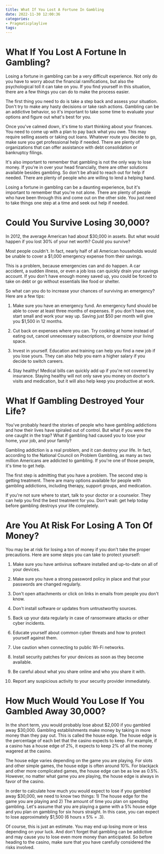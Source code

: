 ```yaml
---
title: What If You Lost A Fortune In Gambling
date: 2022-11-30 12:00:36
categories:
- Pragmaticplaylive
tags:
---
```



#  What If You Lost A Fortune In Gambling?

Losing a fortune in gambling can be a very difficult experience. Not only do you have to worry about the financial ramifications, but also the psychological toll it can take on you. If you find yourself in this situation, there are a few things you can do to make the process easier.

The first thing you need to do is take a step back and assess your situation. Don't try to make any hasty decisions or take rash actions. Gambling can be an addictive behavior, so it's important to take some time to evaluate your options and figure out what's best for you.

Once you've calmed down, it's time to start thinking about your finances. You need to come up with a plan to pay back what you owe. This may require selling assets or taking out loans. Whatever route you decide to go, make sure you get professional help if needed. There are plenty of organizations that can offer assistance with debt consolidation or bankruptcy filings.

It's also important to remember that gambling is not the only way to lose money. If you're in over your head financially, there are other solutions available besides gambling. So don't be afraid to reach out for help if needed. There are plenty of people who are willing to lend a helping hand.

Losing a fortune in gambling can be a daunting experience, but it's important to remember that you're not alone. There are plenty of people who have been through this and come out on the other side. You just need to take things one step at a time and seek out help if needed.

#  Could You Survive Losing 30,000?

In 2012, the average American had about $30,000 in assets. But what would happen if you lost 30% of your net worth? Could you survive?

Most people couldn't. In fact, nearly half of all American households would be unable to cover a $1,000 emergency expense from their savings.

This is a problem, because emergencies can and do happen. A car accident, a sudden illness, or even a job loss can quickly drain your savings account. If you don't have enough money saved up, you could be forced to take on debt or go without essentials like food or shelter.

So what can you do to increase your chances of surviving an emergency? Here are a few tips:

1) Make sure you have an emergency fund. An emergency fund should be able to cover at least three months of expenses. If you don't have one, start small and work your way up. Saving just $50 per month will give you $1,500 in 12 months.

2) Cut back on expenses where you can. Try cooking at home instead of eating out, cancel unnecessary subscriptions, or downsize your living space.

3) Invest in yourself. Education and training can help you find a new job if you lose yours. They can also help you earn a higher salary if you decide to switch careers.

4) Stay healthy! Medical bills can quickly add up if you're not covered by insurance. Staying healthy will not only save you money on doctor's visits and medication, but it will also help keep you productive at work.

#  What If Gambling Destroyed Your Life?

You've probably heard the stories of people who have gambling addictions and how their lives have spiraled out of control. But what if you were the one caught in the trap? What if gambling had caused you to lose your home, your job, and your family?

Gambling addiction is a real problem, and it can destroy your life. In fact, according to the National Council on Problem Gambling, as many as two million Americans are addicted to gambling. If you're one of those people, it's time to get help.

The first step is admitting that you have a problem. The second step is getting treatment. There are many options available for people with gambling addictions, including therapy, support groups, and medication.

If you're not sure where to start, talk to your doctor or a counselor. They can help you find the best treatment for you. Don't wait: get help today before gambling destroys your life completely.

#  Are You At Risk For Losing A Ton Of Money?

You may be at risk for losing a ton of money if you don't take the proper precautions. Here are some steps you can take to protect yourself:

1. Make sure you have antivirus software installed and up-to-date on all of your devices.

2. Make sure you have a strong password policy in place and that your passwords are changed regularly.

3. Don't open attachments or click on links in emails from people you don't know.

4. Don't install software or updates from untrustworthy sources.

5. Back up your data regularly in case of ransomware attacks or other cyber incidents.

6. Educate yourself about common cyber threats and how to protect yourself against them.

7. Use caution when connecting to public Wi-Fi networks.

8. Install security patches for your devices as soon as they become available.

9. Be careful about what you share online and who you share it with.

10. Report any suspicious activity to your security provider immediately.

#  How Much Would You Lose If You Gambled Away 30,000?

In the short term, you would probably lose about $2,000 if you gambled away $30,000. Gambling establishments make money by taking in more money than they pay out. This is called the house edge. The house edge is the percentage of each bet that the casino expects to keep. For example, if a casino has a house edge of 2%, it expects to keep 2% of all the money wagered at the casino.

The house edge varies depending on the game you are playing. For slots and other simple games, the house edge is often around 10%. For blackjack and other more complicated games, the house edge can be as low as 0.5%. However, no matter what game you are playing, the house edge is always in favor of the casino.

In order to calculate how much you would expect to lose if you gambled away $30,000, we need to know two things: 1) The house edge for the game you are playing and 2) The amount of time you plan on spending gambling. Let's assume that you are playing a game with a 5% house edge and you plan on gambling for six hours straight. In this case, you can expect to lose approximately $1,500 (6 hours x 5% = .3).

Of course, this is just an estimate. You may end up losing more or less depending on your luck. And don't forget that gambling can be addictive and may cause you to lose even more money than anticipated. So before heading to the casino, make sure that you have carefully considered the risks involved.